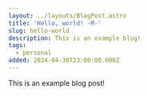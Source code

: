 ```yaml
---
layout: ../layouts/BlogPost.astro
title: 'Hello, world! -M-'
slug: hello-world
description: This is an example blog!
tags:
  - personal
added: 2024-04-30T23:00:00.000Z
---
```


This is an example blog post!
